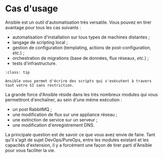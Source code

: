 # Cas d'usage

Ansible est un outil d'automatisation très versatile. Vous pouvez en tirer avantage pour tous les cas suivants :

* automatisation d'installation sur tous types de machines distantes ;
* langage de scripting local ;
* gestion de configuration (templating, actions de post-configuration, _etc._) ;
* orchestration de migrations (base de données, flux réseaux, _etc._) ;
* tests d'infrastructure.


```{admonition} Perle de sagesse
:class: tip

Ansible vous permet d'écrire des scripts qui s'exécutent à travers tout votre SI sans restriction.
```

La grande force d'Ansible réside dans les très nombreux modules qui vous permettront d'enchaîner, au sein d'une même exécution :

* un post RabbitMQ ;
* une modification de flux sur une appliance réseau ;
* une extinction de service sur un serveur ;
* une modification d'enregistrement DNS.

La principale question est de savoir ce que vous avez envie de faire. Tant qu'il s'agit de sujet DevOps/PureOps, entre les modules existant et les capacités d'extension, il y a forcément une façon de tirer parti d'Ansible pour vous faciliter la vie.

